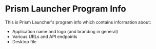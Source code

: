 # Prism Launcher Program Info

This is Prism Launcher's program info which contains information about:

- Application name and logo (and branding in general)
- Various URLs and API endpoints
- Desktop file
